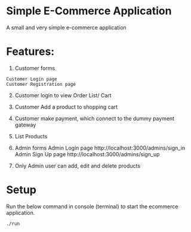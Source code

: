 # Simple E-Commerce Application
A small and very simple e-commerce application

# Features:
1. Customer forms
  ```
  Customer Login page
  Customer Registration page
  ```
2. Customer login to view Order List/ Cart

3. Customer Add a product to shopping cart

4. Customer make payment, which connect to the dummy payment gateway

5. List Products

6. Admin forms
Admin Login page http://localhost:3000/admins/sign_in
Admin Sign Up page http://localhost:3000/admins/sign_up

7. Only Admin user can add, edit and delete products

# Setup
Run the below command in console (terminal) to start the ecommerce application.
```
./run
```